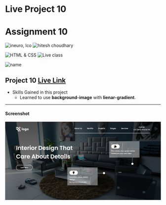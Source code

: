 # Live Project 10

# Assignment 10

![ineuro, lco](https://img.shields.io/badge/iNeuron-LCO-green)
![hitesh choudhary](https://img.shields.io/badge/Hitesh--Choudhary-Full--stack--JS--bootcamp-red)

![HTML & CSS](https://img.shields.io/badge/HTML-CSS-orange)
![Live class](https://img.shields.io/badge/LIVE--CLASS-PROJECT--10-lightgrey)

![name](https://img.shields.io/badge/Sana--Quazi-lightgrey)

## Project 10 [Live Link](https://js-live-project-ten.netlify.app/)

-   Skills Gained in this project
    -   Learned to use **background-image** with **lienar-gradient**.

---

#### Screenshot

![Desktop](./screenshots/project-10.png)
